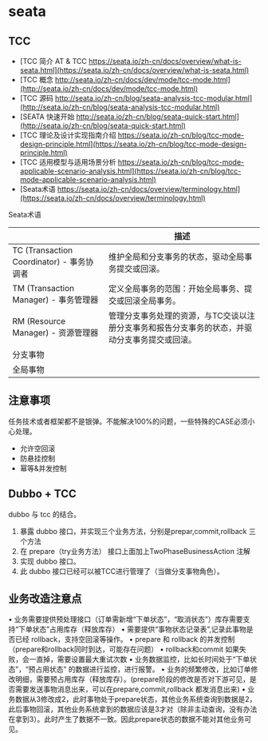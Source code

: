 # seata

## TCC

- [TCC 简介 AT & TCC https://seata.io/zh-cn/docs/overview/what-is-seata.html](https://seata.io/zh-cn/docs/overview/what-is-seata.html)
- [TCC 概念 http://seata.io/zh-cn/docs/dev/mode/tcc-mode.html](http://seata.io/zh-cn/docs/dev/mode/tcc-mode.html)
- [TCC 源码 http://seata.io/zh-cn/blog/seata-analysis-tcc-modular.html](http://seata.io/zh-cn/blog/seata-analysis-tcc-modular.html)
- [SEATA 快速开始 http://seata.io/zh-cn/blog/seata-quick-start.html](http://seata.io/zh-cn/blog/seata-quick-start.html)
- [TCC 理论及设计实现指南介绍 https://seata.io/zh-cn/blog/tcc-mode-design-principle.html](https://seata.io/zh-cn/blog/tcc-mode-design-principle.html)
- [TCC 适用模型与适用场景分析 https://seata.io/zh-cn/blog/tcc-mode-applicable-scenario-analysis.html](https://seata.io/zh-cn/blog/tcc-mode-applicable-scenario-analysis.html)
- [Seata术语 https://seata.io/zh-cn/docs/overview/terminology.html](https://seata.io/zh-cn/docs/overview/terminology.html)

Seata术语

|                                           | 描述                                                                                           |
| ----------------------------------------- | ---------------------------------------------------------------------------------------------- |
| TC (Transaction Coordinator) - 事务协调者 | 维护全局和分支事务的状态，驱动全局事务提交或回滚。                                             |
| TM (Transaction Manager) - 事务管理器     | 定义全局事务的范围：开始全局事务、提交或回滚全局事务。                                         |
| RM (Resource Manager) - 资源管理器        | 管理分支事务处理的资源，与TC交谈以注册分支事务和报告分支事务的状态，并驱动分支事务提交或回滚。 |
| 分支事物                                  |
| 全局事物                                  |

## 注意事项

任务技术或者框架都不是银弹。不能解决100%的问题，一些特殊的CASE必须小心处理。

- 允许空回滚
- 防悬挂控制
- 幂等&并发控制

## Dubbo + TCC

dubbo 与 tcc 的结合。

1. 暴露 dubbo 接口，并实现三个业务方法，分别是prepar,commit,rollback 三个方法
2. 在 prepare（try业务方法） 接口上面加上TwoPhaseBusinessAction 注解
3. 实现 dubbo 接口。
4. 此 dubbo 接口已经可以被TCC进行管理了（当做分支事物角色）。

## 业务改造注意点

• 业务需要提供预处理接口（订单需新增“下单状态”，“取消状态”）库存需要支持“下单状态”占用库存（释放库存）
• 需要提供“事物状态记录表”,记录此事物是否已经 rollback，支持空回滚等操作。
• prepare 和 rollback 的并发控制（prepare和rollback同时到达，可能存在问题）
• rollback和commit 如果失败，会一直掉，需要设置最大重试次数
• 业务数据监控，比如长时间处于“下单状态”，“预占用状态” 的数据进行监控，进行报警。
• 业务的频繁修改，比如订单修改明细，需要预占用库存（释放库存）。(prepare阶段的修改是否对下游可见，是否需要发送事物消息出来，可以在prepare,commit,rollback 都发消息出来)
• 业务数据从3修改成2，此时事物处于prepare状态，其他业务系统查询到数据是2，此后事物回滚，其他业务系统拿到的数据应该是3才对（除非主动查询，没有办法在拿到3）。此时产生了数据不一致。因此prepare状态的数据不能对其他业务可见。
